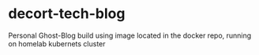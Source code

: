 # decort-tech-blog
Personal Ghost-Blog build using image located in the docker repo, running on homelab kubernets cluster
